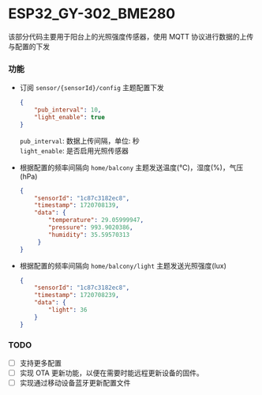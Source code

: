 # ESP32_GY-302_BME280

该部分代码主要用于阳台上的光照强度传感器，使用 MQTT 协议进行数据的上传与配置的下发

### 功能
 - 订阅 `sensor/{sensorId}/config` 主题配置下发
   ```json
   {
       "pub_interval": 10,
       "light_enable": true
   }
   ```
   
   `pub_interval`: 数据上传间隔，单位: 秒  
   `light_enable`: 是否启用光照传感器

 - 根据配置的频率间隔向 `home/balcony` 主题发送温度(℃)，湿度(%)，气压(hPa)
   ```json
   {
       "sensorId": "1c87c3182ec8",
       "timestamp": 1720708139,
       "data": {
           "temperature": 29.05999947,
           "pressure": 993.9020386,
           "humidity": 35.59570313
        }
   }
   ```
   
 - 根据配置的频率间隔向 `home/balcony/light` 主题发送光照强度(lux)
   ```json
   {
       "sensorId": "1c87c3182ec8",
       "timestamp": 1720708239,
       "data": {
           "light": 36
       }
   }
   ```

### TODO
 - [ ] 支持更多配置
 - [ ] 实现 OTA 更新功能，以便在需要时能远程更新设备的固件。
 - [ ] 实现通过移动设备蓝牙更新配置文件
